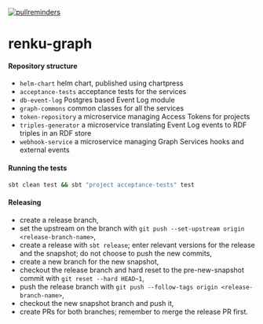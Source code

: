 [![pullreminders](https://pullreminders.com/badge.svg)](https://pullreminders.com?ref=badge)

# renku-graph

#### Repository structure

- `helm-chart` helm chart, published using chartpress
- `acceptance-tests` acceptance tests for the services
- `db-event-log` Postgres based Event Log module
- `graph-commons` common classes for all the services
- `token-repository` a microservice managing Access Tokens for projects
- `triples-generator` a microservice translating Event Log events to RDF triples in an RDF store
- `webhook-service` a microservice managing Graph Services hooks and external events

#### Running the tests

```bash
sbt clean test && sbt "project acceptance-tests" test
```

#### Releasing

- create a release branch,
- set the upstream on the branch with ```git push --set-upstream origin <release-branch-name>```,
- create a release with ```sbt release```; enter relevant versions for the release and the snapshot; do not choose to push the new commits,
- create a new branch for the new snapshot,
- checkout the release branch and hard reset to the pre-new-snapshot commit with ```git reset --hard HEAD~1```,
- push the release branch with ```git push --follow-tags origin <release-branch-name>```,
- checkout the new snapshot branch and push it,
- create PRs for both branches; remember to merge the release PR first.
